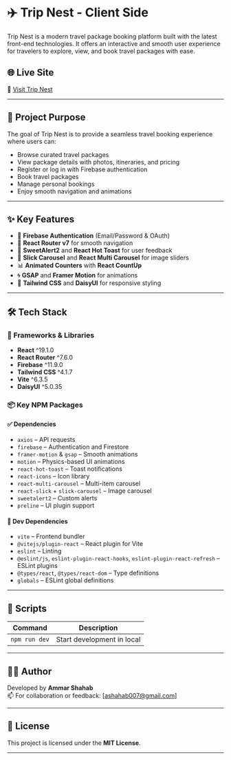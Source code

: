 # ✈️ Trip Nest - Client Side

Trip Nest is a modern travel package booking platform built with the latest front-end technologies. It offers an interactive and smooth user experience for travelers to explore, view, and book travel packages with ease.

## 🌐 Live Site

🔗 [Visit Trip Nest](https://a11-tripnest-client.web.app/)

---

## 🎯 Project Purpose

The goal of Trip Nest is to provide a seamless travel booking experience where users can:

- Browse curated travel packages
- View package details with photos, itineraries, and pricing
- Register or log in with Firebase authentication
- Book travel packages
- Manage personal bookings
- Enjoy smooth navigation and animations

---

## ✨ Key Features

- 🔐 **Firebase Authentication** (Email/Password & OAuth)
- 🧭 **React Router v7** for smooth navigation
- 💬 **SweetAlert2** and **React Hot Toast** for user feedback
- 🎠 **Slick Carousel** and **React Multi Carousel** for image sliders
- 📊 **Animated Counters** with **React CountUp**
- 🌀 **GSAP** and **Framer Motion** for animations
- 🎨 **Tailwind CSS** and **DaisyUI** for responsive styling

---

## 🛠️ Tech Stack

### 🧩 Frameworks & Libraries

- **React** ^19.1.0
- **React Router** ^7.6.0
- **Firebase** ^11.9.0
- **Tailwind CSS** ^4.1.7
- **Vite** ^6.3.5
- **DaisyUI** ^5.0.35

### 📦 Key NPM Packages

#### ✅ Dependencies

- `axios` – API requests
- `firebase` – Authentication and Firestore
- `framer-motion` & `gsap` – Smooth animations
- `motion` – Physics-based UI animations
- `react-hot-toast` – Toast notifications
- `react-icons` – Icon library
- `react-multi-carousel` – Multi-item carousel
- `react-slick` + `slick-carousel` – Image carousel
- `sweetalert2` – Custom alerts
- `preline` – UI plugin support

#### 🧪 Dev Dependencies

- `vite` – Frontend bundler
- `@vitejs/plugin-react` – React plugin for Vite
- `eslint` – Linting
- `@eslint/js`, `eslint-plugin-react-hooks`, `eslint-plugin-react-refresh` – ESLint plugins
- `@types/react`, `@types/react-dom` – Type definitions
- `globals` – ESLint global definitions

---

## 📂 Scripts

| Command           | Description              |
| ----------------- | ------------------------ |
| `npm run dev`     | Start development in local |


---

## 🧑‍💻 Author

Developed by **Ammar Shahab**  
📫 For collaboration or feedback: [ashahab007@gmail.com]

---

## 📝 License

This project is licensed under the **MIT License**.

---
